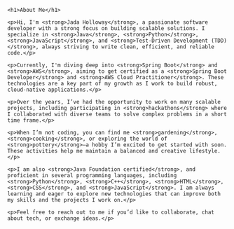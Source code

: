 <!DOCTYPE html>
<html lang="en">
<head>
    <meta charset="UTF-8">
    <meta name="viewport" content="width=device-width, initial-scale=1.0">
    <title>About Me - Jada Holloway</title>
</head>
<body>

    <h1>About Me</h1>
    
    <p>Hi, I'm <strong>Jada Holloway</strong>, a passionate software developer with a strong focus on building scalable solutions. I specialize in <strong>Java</strong>, <strong>Python</strong>, <strong>JavaScript</strong>, and <strong>Test-Driven Development (TDD)</strong>, always striving to write clean, efficient, and reliable code.</p>

    <p>Currently, I'm diving deep into <strong>Spring Boot</strong> and <strong>AWS</strong>, aiming to get certified as a <strong>Spring Boot Developer</strong> and <strong>AWS Cloud Practitioner</strong>. These technologies are a key part of my growth as I work to build robust, cloud-native applications.</p>

    <p>Over the years, I’ve had the opportunity to work on many scalable projects, including participating in <strong>hackathons</strong> where I collaborated with diverse teams to solve complex problems in a short time frame.</p>

    <p>When I’m not coding, you can find me <strong>gardening</strong>, <strong>cooking</strong>, or exploring the world of <strong>pottery</strong>—a hobby I’m excited to get started with soon. These activities help me maintain a balanced and creative lifestyle.</p>

    <p>I am also <strong>Java Foundation certified</strong>, and proficient in several programming languages, including <strong>Python</strong>, <strong>C++</strong>, <strong>HTML</strong>, <strong>CSS</strong>, and <strong>JavaScript</strong>. I am always learning and eager to explore new technologies that can improve both my skills and the projects I work on.</p>

    <p>Feel free to reach out to me if you’d like to collaborate, chat about tech, or exchange ideas.</p>

</body>
</html>

